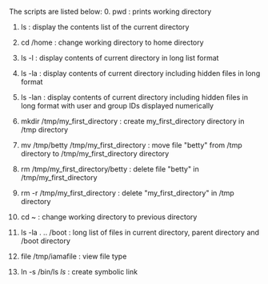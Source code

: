 The scripts are listed below:
0. pwd : prints working directory

1. ls : display the contents list of the current directory

2. cd /home : change working directory to home directory

3. ls -l : display contents of current directory in long list format

4. ls -la  : display contents of current directory including hidden files in long format

5. ls -lan : display contents of current directory including hidden files in long format with user and group IDs displayed numerically

6. mkdir /tmp/my_first_directory : create my_first_directory directory in /tmp directory

7. mv /tmp/betty /tmp/my_first_directory : move file "betty" from /tmp directory to /tmp/my_first_directory directory

8. rm /tmp/my_first_directory/betty : delete file "betty" in /tmp/my_first_directory

9. rm -r /tmp/my_first_directory : delete "my_first_directory" in /tmp directory

10. cd ~ : change working directory to previous directory

11. ls -la . .. /boot : long list of files in current directory, parent directory and /boot directory

12. file /tmp/iamafile : view file type

13. ln -s /bin/ls _ls_ : create symbolic link 